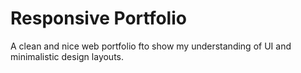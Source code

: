 # Responsive Portfolio
A clean and nice web portfolio fto show my understanding of UI and minimalistic design layouts.

